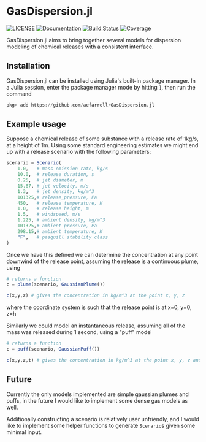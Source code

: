 # GasDispersion.jl
[![LICENSE](https://img.shields.io/badge/license-MIT-lightgrey.svg)](https://github.com/aefarrell/GasDispersion.jl/blob/main/LICENSE)
[![Documentation](https://img.shields.io/badge/docs-dev-blue)](https://aefarrell.github.io/GasDispersion.jl/dev/)
[![Build Status](https://github.com/aefarrell/GasDispersion.jl/workflows/CI/badge.svg)](https://github.com/aefarrell/GasDispersion.jl/actions)
[![Coverage](https://codecov.io/gh/aefarrell/GasDispersion.jl/branch/main/graph/badge.svg?token=PB3LOR80K2)](https://codecov.io/gh/aefarrell/GasDispersion.jl)

GasDispersion.jl aims to bring together several models for dispersion modeling
of chemical releases with a consistent interface.

## Installation

GasDispersion.jl can be installed using Julia's built-in package manager. In a
Julia session, enter the package manager mode by hitting `]`, then run the
command

```julia
pkg> add https://github.com/aefarrell/GasDispersion.jl
```


## Example usage

Suppose a chemical release of some substance with a release rate of 1kg/s, at a
height of 1m. Using some standard engineering estimates we might end up with a
release scenario with the following parameters:

```julia
scenario = Scenario(
    1.0,   # mass emission rate, kg/s
    10.0,  # release duration, s
    0.25,  # jet diameter, m
    15.67, # jet velocity, m/s
    1.3,   # jet density, kg/m^3
    101325,# release_pressure, Pa
    450,   # release temperature, K
    1.0,   # release height, m
    1.5,   # windspeed, m/s
    1.225, # ambient density, kg/m^3
    101325,# ambient pressure, Pa
    298.15,# ambient temperature, K
    "F",   # pasquill stability class
)
```
Once we have this defined we can determine the concentration at any point
downwind of the release point, assuming the release is a continuous plume, using

```julia
# returns a function
c = plume(scenario, GaussianPlume())

c(x,y,z) # gives the concentration in kg/m^3 at the point x, y, z
```

where the coordinate system is such that the release point is at x=0, y=0, z=h

Similarly we could model an instantaneous release, assuming all of the mass was
released during 1 second, using a "puff" model
```julia
# returns a function
c = puff(scenario, GaussianPuff())

c(x,y,z,t) # gives the concentration in kg/m^3 at the point x, y, z and time t
```

## Future

Currently the only models implemented are simple gaussian plumes and puffs, in
the future I would like to implement some dense gas models as well.

Additionally constructing a scenario is relatively user unfriendly, and I would
like to implement some helper functions to generate `Scenario`s given some
minimal input.
